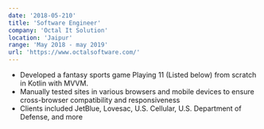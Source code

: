 ```yaml
---
date: '2018-05-210'
title: 'Software Engineer'
company: 'Octal It Solution'
location: 'Jaipur'
range: 'May 2018 - may 2019'
url: 'https://www.octalsoftware.com/'
---
```


- Developed a fantasy sports game Playing 11 (Listed below) from scratch in Kotlin with MVVM.
- Manually tested sites in various browsers and mobile devices to ensure cross-browser compatibility and responsiveness
- Clients included JetBlue, Lovesac, U.S. Cellular, U.S. Department of Defense, and more
